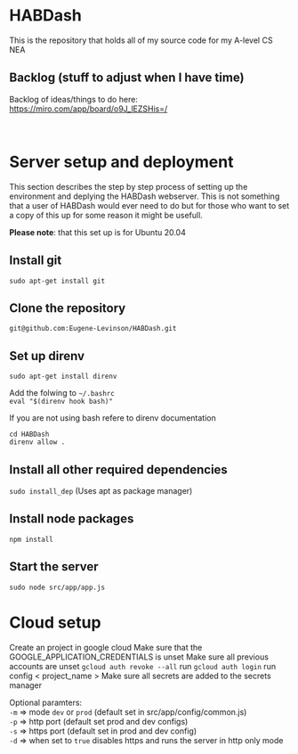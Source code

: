 

# HABDash

This is the repository that holds all of my source code for my A-level CS NEA

## Backlog (stuff to adjust when I have time)
Backlog of ideas/things to do here: https://miro.com/app/board/o9J_lEZSHis=/


<br>


# Server setup and deployment

This section describes the step by step process of setting up the environment and deplying the HABDash webserver. This is not something that a user of HABDash would ever need to do but for those who want to set a copy of this up for some reason it might be usefull.

**Please note**: that this set up is for Ubuntu 20.04 

## Install git

`sudo apt-get install git`



## Clone the repository

`git@github.com:Eugene-Levinson/HABDash.git`


## Set up direnv
  
`sudo apt-get install direnv`  

Add the folwing to `~/.bashrc`  
`eval "$(direnv hook bash)"`

If you are not using bash refere to direnv documentation

`cd HABDash`  
`direnv allow .`


## Install all other required dependencies
  
`sudo install_dep` (Uses apt as package manager)

## Install node packages

`npm install`

## Start the server

`sudo node src/app/app.js`


# Cloud setup
Create an project in google cloud
Make sure that the GOOGLE_APPLICATION_CREDENTIALS is unset
Make sure all previous accounts are unset `gcloud auth revoke --all`
run `gcloud auth login` 
run config < project_name >
Make sure all secrets are added to the secrets manager

Optional paramters:  
`-m` => mode `dev` or `prod` (default set in src/app/config/common.js)  
`-p` => http port (default set prod and dev configs)  
`-s` => https port (default set in prod and dev config)  
`-d` => when set to `true` disables https and runs the server in http only mode

